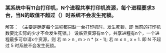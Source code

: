 ### 某系统中有11台打印机，N个进程共享打印机资源，每个进程要求3台，当N的取值不超过（）时系统不会发生死锁。
解答：
（主要是确定每个进程都只缺一台打印机时，发生死锁，即 当前的打印机数要比实际的少才不会发生死锁。）
设临界资源有m个，共享进程有n个，一个进程最多可申请x个资源，则
若 m > n , m > n * (x - 1);
若 m ≤ n , x = 1.
即 N 不超过 5 时系统不会发生死锁。